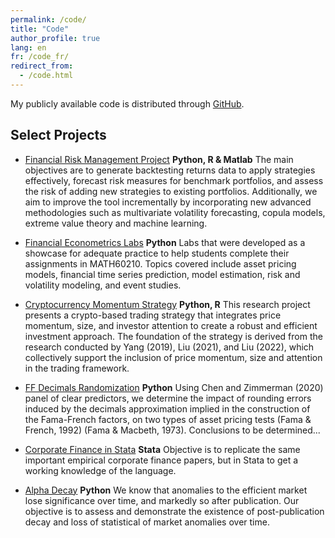 ```yaml
---
permalink: /code/
title: "Code"
author_profile: true
lang: en
fr: /code_fr/
redirect_from:
  - /code.html
---
```


My publicly available code is distributed through [GitHub](https://github.com/itsNH98).

## Select Projects

- [Financial Risk Management Project](https://github.com/itsNH98/financial_risk_management) **Python, R & Matlab** The main objectives are to generate backtesting returns data to apply strategies effectively, forecast risk measures for benchmark portfolios, and assess the risk of adding new strategies to existing portfolios. Additionally, we aim to improve the tool incrementally by incorporating new advanced methodologies such as multivariate volatility forecasting, copula models, extreme value theory and machine learning.

- [Financial Econometrics Labs](https://github.com/itsNH98/financial_econometrics_labs) **Python** Labs that were developed as a showcase for adequate practice to help students complete their assignments in MATH60210. Topics covered include asset pricing models, financial time series prediction, model estimation, risk and volatility modeling, and event studies. 

- [Cryptocurrency Momentum Strategy](https://github.com/itsNH98/cryptocurrency_momentum_strategy) **Python, R** This research project presents a crypto-based trading strategy that integrates price momentum, size, and investor attention to create a robust and efficient investment approach. The foundation of the strategy is derived from the research conducted by Yang (2019), Liu (2021), and Liu (2022), which collectively support the inclusion of price momentum, size and attention in the trading framework.

- [FF Decimals Randomization](https://github.com/itsNH98/ff_decimals_randomization) **Python** Using Chen and Zimmerman (2020) panel of clear predictors, we determine the impact of rounding errors induced by the decimals approximation implied in the construction of the Fama-French factors, on two types of asset pricing tests (Fama & French, 1992) (Fama & Macbeth, 1973). Conclusions to be determined...

- [Corporate Finance in Stata](https://github.com/itsNH98/corporate_finance) **Stata** Objective is to replicate the same important empirical corporate finance papers, but in Stata to get a working knowledge of the language. 

- [Alpha Decay](https://github.com/itsNH98/alpha_decay) **Python** We know that anomalies to the efficient market lose significance over time, and markedly so after publication. Our objective is to assess and demonstrate the existence of post-publication decay and loss of statistical of market anomalies over time.
